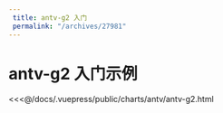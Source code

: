 ```yaml
---
 title: antv-g2 入门
 permalink: "/archives/27981"
---
```


# antv-g2 入门示例

<demo url='/charts/antv/antv-g2.html'>   

<<<@/docs/.vuepress/public/charts/antv/antv-g2.html

</demo>    